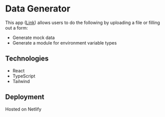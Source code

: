 # Data Generator

This app ([Link](https://inquisitive-entremet-11acdd.netlify.app/)) allows users to do the following by uploading a file or filling out a form:

- Generate mock data
- Generate a module for environment variable types

## Technologies

- React
- TypeScript
- Tailwind

## Deployment

Hosted on Netlify
